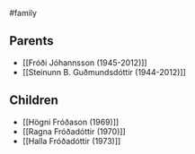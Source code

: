 #family

## Parents
- [[Fróði Jóhannsson (1945-2012)]]
- [[Steinunn B. Guðmundsdóttir (1944-2012)]]

## Children
- [[Högni Fróðason (1969)]]
- [[Ragna Fróðadóttir (1970)]]
- [[Halla Fróðadóttir (1973)]]

